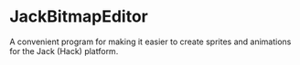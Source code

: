 # JackBitmapEditor
A convenient program for making it easier to create sprites and animations for the Jack (Hack) platform.
